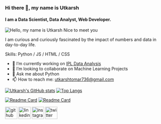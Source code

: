 ### Hi there 👋, my name is Utkarsh
#### I am a Data Scientist, Data Analyst, Web Developer.
![Hello, my name is Utkarsh  Nice to meet you](https://user-images.githubusercontent.com/54865380/146643603-ad08fa0b-ec70-467f-9d1e-3fee15d2bb48.png)

I am curious and curiously fascinated by the impact of numbers and data in day-to-day life.

Skills: Python / JS / HTML / CSS

- 🔭 I’m currently working on [IPL Data Analysis](https://github.com/Utkarsh736/IPL_Data_Analysis) 
- 👯 I’m looking to collaborate on Machine Learning Projects 
- 💬 Ask me about Python 
- 📫 How to reach me: utkarshtomar736@gmail.com 

[![Utkarsh's GitHub stats](https://github-readme-stats.vercel.app/api?username=utkarsh736&show_icons=true&theme=radical)](https://github.com/utkarsh736/github-readme-stats)
[![Top Langs](https://github-readme-stats.vercel.app/api/top-langs/?username=utkarsh736&layout=compact)](https://github.com/utkarsh736/github-readme-stats)

[![Readme Card](https://github-readme-stats.vercel.app/api/pin/?username=utkarsh736&repo=IPL_Data_Analysis)](https://github.com/Utkarsh736/IPL_Data_Analysis.git)
[![Readme Card](https://github-readme-stats.vercel.app/api/pin/?username=utkarsh736&repo=FlaskBlog)](https://github.com/Utkarsh736/FlaskBlog.git)

[<img src='https://camo.githubusercontent.com/b079fe922f00c4b86f1b724fbc2e8141c468794ce8adbc9b7456e5e1ad09c622/68747470733a2f2f6564656e742e6769746875622e696f2f537570657254696e7949636f6e732f696d616765732f7376672f6769746875622e737667' alt='github' height='40'>](https://github.com/Utkarsh736)  [<img src='https://camo.githubusercontent.com/c8a9c5b414cd812ad6a97a46c29af67239ddaeae08c41724ff7d945fb4c047e5/68747470733a2f2f6564656e742e6769746875622e696f2f537570657254696e7949636f6e732f696d616765732f7376672f6c696e6b6564696e2e737667' alt='linkedin' height='40'>](https://www.linkedin.com/in/utkarsh736//)  [<img src='https://camo.githubusercontent.com/c9dacf0f25a1489fdbc6c0d2b41cda58b77fa210a13a886d6f99e027adfbd358/68747470733a2f2f6564656e742e6769746875622e696f2f537570657254696e7949636f6e732f696d616765732f7376672f696e7374616772616d2e737667' alt='instagram' height='40'>](https://www.instagram.com/utkarsh_1177//)  [<img src='https://camo.githubusercontent.com/35b0b8bfbd8840f35607fb56ad0a139047fd5d6e09ceb060c5c6f0a5abd1044c/68747470733a2f2f6564656e742e6769746875622e696f2f537570657254696e7949636f6e732f696d616765732f7376672f747769747465722e737667' alt='twitter' height='40'>](https://twitter.com/UtkarshTomar11)  


